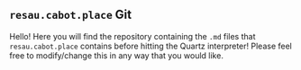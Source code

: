 ## `resau.cabot.place` Git 

Hello! Here you will find the repository containing the `.md` files that `resau.cabot.place` contains before hitting the Quartz interpreter!
Please feel free to modify/change this in any way that you would like.
